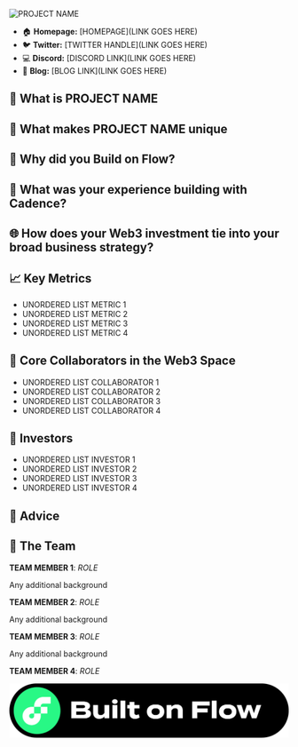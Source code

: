 ![PROJECT NAME](images/FILENAME.png)
* :house: **Homepage:** [HOMEPAGE](LINK GOES HERE)
* :bird: **Twitter:** [TWITTER HANDLE](LINK GOES HERE)
* :computer: **Discord:** [DISCORD LINK](LINK GOES HERE)
* :page_facing_up: **Blog:** [BLOG LINK](LINK GOES HERE)

## :dizzy: What is PROJECT NAME


## :thinking: What makes PROJECT NAME unique


## :ocean: Why did you Build on Flow?


## :wrench: What was your experience building with Cadence?


## :globe_with_meridians: How does your Web3 investment tie into your broad business strategy?


## :chart_with_upwards_trend: Key Metrics
* UNORDERED LIST METRIC 1
* UNORDERED LIST METRIC 2
* UNORDERED LIST METRIC 3
* UNORDERED LIST METRIC 4

## :handshake: Core Collaborators in the Web3 Space
* UNORDERED LIST COLLABORATOR 1
* UNORDERED LIST COLLABORATOR 2
* UNORDERED LIST COLLABORATOR 3
* UNORDERED LIST COLLABORATOR 4

## :money_with_wings: Investors
* UNORDERED LIST INVESTOR 1
* UNORDERED LIST INVESTOR 2
* UNORDERED LIST INVESTOR 3
* UNORDERED LIST INVESTOR 4

## :thought_balloon: Advice


## :busts_in_silhouette: The Team

**TEAM MEMBER 1**:
*ROLE*

Any additional background

**TEAM MEMBER 2**:
*ROLE*

Any additional background

**TEAM MEMBER 3**:
*ROLE*

Any additional background

**TEAM MEMBER 4**:
*ROLE*

![Built on FLow](images/BuiltOnFlow_Green_Black_01%20(2).png)
